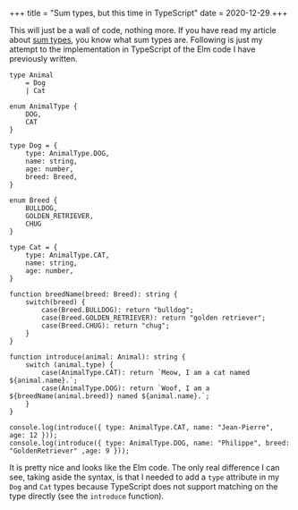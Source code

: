 +++
title = "Sum types, but this time in TypeScript"
date = 2020-12-29
+++

This will just be a wall of code, nothing more. If you have read my article about [sum types](@/sum-types-what-is-it.md), you know what sum types are. Following is just my attempt to the implementation in TypeScript of the Elm code I have previously written.

```
type Animal 
    = Dog 
    | Cat

enum AnimalType {
    DOG,
    CAT
}
    
type Dog = {
    type: AnimalType.DOG,
    name: string,
    age: number,
    breed: Breed,
}

enum Breed {
    BULLDOG,
    GOLDEN_RETRIEVER,
    CHUG
}

type Cat = {
    type: AnimalType.CAT,
    name: string,
    age: number,
}

function breedName(breed: Breed): string {
    switch(breed) {
        case(Breed.BULLDOG): return "bulldog";
        case(Breed.GOLDEN_RETRIEVER): return "golden retriever";
        case(Breed.CHUG): return "chug";
    }
}

function introduce(animal: Animal): string {
    switch (animal.type) {
        case(AnimalType.CAT): return `Meow, I am a cat named ${animal.name}.`;
        case(AnimalType.DOG): return `Woof, I am a ${breedName(animal.breed)} named ${animal.name}.`;
    }
}

console.log(introduce({ type: AnimalType.CAT, name: "Jean-Pierre", age: 12 }));
console.log(introduce({ type: AnimalType.DOG, name: "Philippe", breed: "GoldenRetriever" ,age: 9 }));
```

It is pretty nice and looks like the Elm code. The only real difference I can see, taking aside the syntax, is that I needed to add a `type` attribute in my `Dog` and `Cat` types because TypeScript does not support matching on the type directly (see the `introduce` function).

